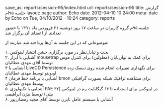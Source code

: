 save_as: reports/session-95/index.html
url: reports/session-95
title: گزارش جلسه ۹۵‌ام
layout: page
author: Echo
date: 2012-04-10 10:24:00
meta: date by Echo on Tue, 04/10/2012 - 10:24
category: reports

جلسه ۹۵م گروه کاربران در ساعت ۱۷ روز دوشنبه ۲۱ فروردین‌ماه ۱۳۹۱ با حضور تعدادی
از اعضای آن برگزار شد


<!--more-->



موضوعاتی که در این جلسه به آن‌ها پرداخته شد عبارتند از:

۱. بحث و تبادل‌نظر در مورد برگزاری جشن انتشار لینوکس  
۲. آشنایی با ابزار mousetrap برای کمک به توان‌یابان (معلولین) برای کنترل موس
توسط آقای مهدی عطائیان  
۳ آشنایی با LiveCD Persistence برای نگهداری تغییرات انجام شده روی دیسک زده
اوبونتو توسط مهدی عطائیان  
۴ آشنایی با برنامه خط فرمان bmon برای مشاهده ترافیک شبکه بصورت گرافیکی توسط
مهدی عطائیان  
۵. آشنایی با تکنولوژی PAE در لینوکس برای استفاده تا ۶۴ گیگابایت رم در لینوکس
(۳۲ بیتی) توسط بیژن ابراهیمی  
۶. آشنایی با سیستم عامل تایزن توسط آقای مجید رمضان‌پور
